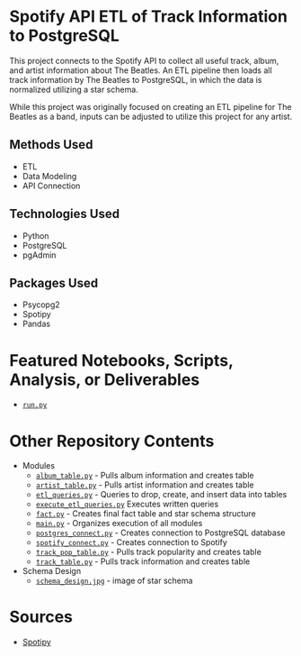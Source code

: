 # Spotify API ETL of Track Information to PostgreSQL
This project connects to the Spotify API to collect all useful track, album, and artist information about The Beatles. An ETL pipeline then loads all track information by The Beatles to PostgreSQL, in which the data is normalized utilizing a star schema. 

While this project was originally focused on creating an ETL pipeline for The Beatles as a band, inputs can be adjusted to utilize this project for any artist.

## Methods Used
* ETL
* Data Modeling
* API Connection

## Technologies Used
* Python
* PostgreSQL
* pgAdmin

## Packages Used
* Psycopg2
* Spotipy
* Pandas

# Featured Notebooks, Scripts, Analysis, or Deliverables
* [```run.py```](https://github.com/ErikaJacobs/Beatles-Bops/blob/master/run.py)

# Other Repository Contents
* Modules
     * [```album_table.py```](https://github.com/ErikaJacobs/Beatles-Bops/blob/master/modules/album_table.py) - Pulls album information and creates table
     * [```artist_table.py```](https://github.com/ErikaJacobs/Beatles-Bops/blob/master/modules/artist_table.py) - Pulls artist information and creates table
     * [```etl_queries.py```](https://github.com/ErikaJacobs/Beatles-Bops/blob/master/modules/etl_queries.py) - Queries to drop, create, and insert data into tables
     * [```execute_etl_queries.py```](https://github.com/ErikaJacobs/Beatles-Bops/blob/master/modules/execute_etl_queries.py) Executes written queries
     * [```fact.py```](https://github.com/ErikaJacobs/Beatles-Bops/blob/master/modules/fact.py) - Creates final fact table and star schema structure
     * [```main.py```](https://github.com/ErikaJacobs/Beatles-Bops/blob/master/modules/main.py) - Organizes execution of all modules
     * [```postgres_connect.py```](https://github.com/ErikaJacobs/Beatles-Bops/blob/master/modules/postgres_connect.py) - Creates connection to PostgreSQL database
     * [```spotify_connect.py```](https://github.com/ErikaJacobs/Beatles-Bops/blob/master/modules/spotify_connect.py) - Creates connection to Spotify
     * [```track_pop_table.py```](https://github.com/ErikaJacobs/Beatles-Bops/blob/master/modules/track_pop_table.py) - Pulls track popularity and creates table
     * [```track_table.py```](https://github.com/ErikaJacobs/Beatles-Bops/blob/master/modules/track_table.py) - Pulls track information and creates table
* Schema Design
     * [```schema_design.jpg```](https://github.com/ErikaJacobs/Beatles-Bops/blob/master/modules/track_table.py) - image of star schema

# Sources
* [Spotipy](https://spotipy.readthedocs.io/)
